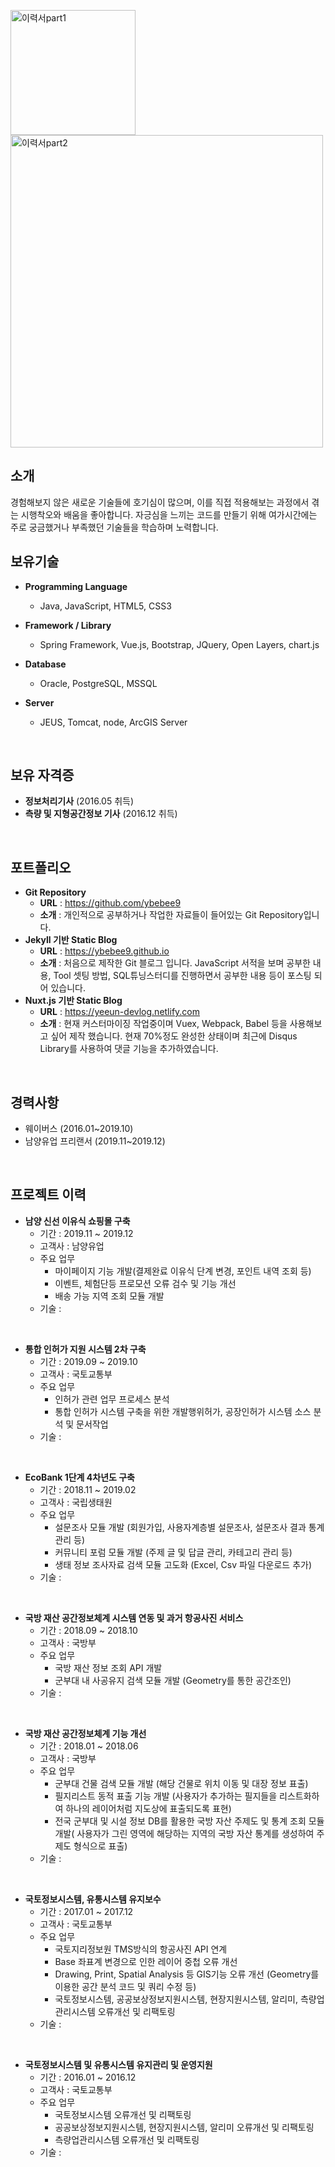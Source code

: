 <img alt="이력서part1" src="https://user-images.githubusercontent.com/48410197/76702543-e99f7a00-670d-11ea-9932-36ae52767963.PNG"
width="200" />
<img alt="이력서part2" src="https://user-images.githubusercontent.com/48410197/76702545-ead0a700-670d-11ea-87f7-5100474ea400.PNG" style="width: 500px;" />
<br>


## 소개

경험해보지 않은 새로운 기술들에 호기심이 많으며, 이를 직접 적용해보는 과정에서 겪는 시행착오와 배움을 좋아합니다. 자긍심을 느끼는 코드를 만들기 위해 여가시간에는 주로 궁금했거나 부족했던 기술들을 학습하며 노력합니다.
<br>


## 보유기술

- **Programming Language**
  - Java, JavaScript, HTML5, CSS3

- **Framework / Library**
  - Spring Framework, Vue.js, Bootstrap, JQuery, Open Layers, chart.js

- **Database**
  - Oracle, PostgreSQL, MSSQL

- **Server**
  - JEUS, Tomcat, node, ArcGIS Server
<br>


## 보유 자격증

- **정보처리기사** (2016.05 취득)
- **측량 및 지형공간정보 기사** (2016.12 취득)
<br>


## 포트폴리오

- **Git Repository**
  - **URL** : https://github.com/ybebee9
  - **소개** : 개인적으로 공부하거나 작업한 자료들이 들어있는 Git Repository입니다.
- **Jekyll 기반 Static Blog**
  - **URL** : https://ybebee9.github.io
  - **소개** : 처음으로 제작한 Git 블로그 입니다. JavaScript 서적을 보며 공부한 내용, Tool 셋팅 방법, SQL튜닝스터디를 진행하면서 공부한 내용 등이 포스팅 되어 있습니다.
- **Nuxt.js 기반 Static Blog**
  - **URL** : https://yeeun-devlog.netlify.com
  - **소개** : 현재 커스터마이징 작업중이며 Vuex, Webpack, Babel 등을 사용해보고 싶어 제작 했습니다. 현재 70%정도 완성한 상태이며 최근에 Disqus Library를 사용하여 댓글 기능을 추가하였습니다.
<br>


## 경력사항

- 웨이버스 (2016.01~2019.10)
- 남양유업 프리랜서 (2019.11~2019.12)
<br>


## 프로젝트 이력

- **남양 신선 이유식 쇼핑몰 구축**
  - 기간 : 2019.11 ~ 2019.12
  - 고객사 : 남양유업
  - 주요 업무 
    - 마이페이지 기능 개발(결제완료 이유식 단계 변경, 포인트 내역 조회 등)
    - 이벤트, 체험단등 프로모션 오류 검수 및 기능 개선
    - 배송 가능 지역 조회 모듈 개발
  - 기술 : 
<br>


- **통합 인허가 지원 시스템 2차 구축**
  - 기간 : 2019.09 ~ 2019.10
  - 고객사 : 국토교통부
  - 주요 업무 
    - 인허가 관련 업무 프로세스 분석
    - 통합 인허가 시스템 구축을 위한 개발행위허가, 공장인허가 시스템 소스 분석 및 문서작업
  - 기술 : 
<br>


- **EcoBank 1단계 4차년도 구축**
  - 기간 : 2018.11 ~ 2019.02
  - 고객사 : 국립생태원
  - 주요 업무 
    - 설문조사 모듈 개발 (회원가입, 사용자계층별 설문조사, 설문조사 결과 통계 관리 등)
    - 커뮤니티 포럼 모듈 개발 (주제 글 및 답글 관리, 카테고리 관리 등)
    - 생태 정보 조사자료 검색 모듈 고도화 (Excel, Csv 파일 다운로드 추가)
  - 기술 : 
<br>


- **국방 재산 공간정보체계 시스템 연동 및 과거 항공사진 서비스**
  - 기간 : 2018.09 ~ 2018.10
  - 고객사 : 국방부
  - 주요 업무 
    - 국방 재산 정보 조회 API 개발
    - 군부대 내 사공유지 검색 모듈 개발 (Geometry를 통한 공간조인)
  - 기술 : 
<br>


- **국방 재산 공간정보체계 기능 개선**
  - 기간 : 2018.01 ~ 2018.06
  - 고객사 : 국방부
  - 주요 업무 
    - 군부대 건물 검색 모듈 개발 (해당 건물로 위치 이동 및 대장 정보 표출)
    - 필지리스트 동적 표출 기능 개발 (사용자가 추가하는 필지들을 리스트화하여 하나의 레이어처럼 지도상에 표출되도록 표현)
    - 전국 군부대 및 시설 정보 DB를 활용한 국방 자산 주제도 및 통계 조회 모듈 개발( 사용자가 그린 영역에 해당하는 지역의 국방 자산 통계를 생성하여 주제도 형식으로 표출)
  - 기술 : 
<br>


- **국토정보시스템, 유통시스템 유지보수**
  - 기간 : 2017.01 ~ 2017.12
  - 고객사 : 국토교통부
  - 주요 업무 
    - 국토지리정보원 TMS방식의 항공사진 API 연계
    - Base 좌표계 변경으로 인한 레이어 중첩 오류 개선
    - Drawing, Print, Spatial Analysis 등 GIS기능 오류 개선 (Geometry를 이용한 공간 분석 코드 및 쿼리 수정 등)
    - 국토정보시스템, 공공보상정보지원시스템, 현장지원시스템, 알리미, 측량업관리시스템 오류개선 및 리팩토링
  - 기술 : 
<br>


- **국토정보시스템 및 유통시스템 유지관리 및 운영지원**
  - 기간 : 2016.01 ~ 2016.12
  - 고객사 : 국토교통부
  - 주요 업무 
    - 국토정보시스템 오류개선 및 리팩토링
    - 공공보상정보지원시스템, 현장지원시스템, 알리미 오류개선 및 리팩토링
    - 측량업관리시스템 오류개선 및 리팩토링
  - 기술 : 


